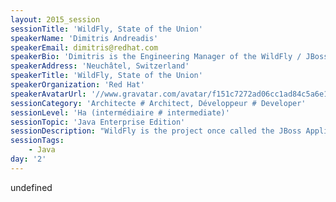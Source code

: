 ```yaml
---
layout: 2015_session
sessionTitle: 'WildFly, State of the Union'
speakerName: 'Dimitris Andreadis'
speakerEmail: dimitris@redhat.com
speakerBio: 'Dimitris is the Engineering Manager of the WildFly / JBoss Enterprise Application Server team at Red Hat. He served as the JBoss AS project lead for several years and he has been a JBoss addict and contributor from the early start-up days. He worked previously at Intracom and Motorola in the areas of NMS/OSS, designing reusable frameworks and distributed systems. Dimitris studied computer science at the Technological Educational Institute of Athens and received an M.Sc. by research from University College Dublin, Ireland.'
speakerAddress: 'Neuchâtel, Switzerland'
speakerTitle: 'WildFly, State of the Union'
speakerOrganization: 'Red Hat'
speakerAvatarUrl: '//www.gravatar.com/avatar/f151c7272ad06cc1ad84c5a6e19885bb?size=200&default=mm'
sessionCategory: 'Architecte # Architect, Développeur # Developer'
sessionLevel: 'Ha (intermédiaire # intermediate)'
sessionTopic: 'Java Enterprise Edition'
sessionDescription: "WildFly is the project once called the JBoss Application Server and to this day it remains the most popular opensource Java EE application server.\n\nCome to this session to hear from the horse's mouth the current state and the latest features of the WildFly community project."
sessionTags:
    - Java
day: '2'
---
```


undefined
